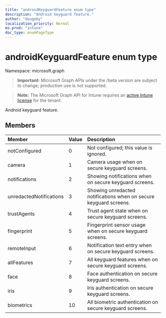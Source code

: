 ```yaml
---
title: "androidKeyguardFeature enum type"
description: "Android keyguard feature."
author: "dougeby"
localization_priority: Normal
ms.prod: "intune"
doc_type: enumPageType
---
```


# androidKeyguardFeature enum type

Namespace: microsoft.graph

> **Important:** Microsoft Graph APIs under the /beta version are subject to change; production use is not supported.

> **Note:** The Microsoft Graph API for Intune requires an [active Intune license](https://go.microsoft.com/fwlink/?linkid=839381) for the tenant.

Android keyguard feature.

## Members
|Member|Value|Description|
|:---|:---|:---|
|notConfigured|0|Not configured; this value is ignored.|
|camera|1|Camera usage when on secure keyguard screens.|
|notifications|2|Showing notifications when on secure keyguard screens.|
|unredactedNotifications|3|Showing unredacted notifications when on secure keyguard screens.|
|trustAgents|4|Trust agent state when on secure keyguard screens.|
|fingerprint|5|Fingerprint sensor usage when on secure keyguard screens.|
|remoteInput|6|Notification text entry when on secure keyguard screens.|
|allFeatures|7|All keyguard features when on secure keyguard screens.|
|face|8|Face authentication on secure keyguard screens.|
|iris|9|Iris authentication on secure keyguard screens.|
|biometrics|10|All biometric authentication on secure keyguard screens.|





